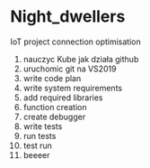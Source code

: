 # Night_dwellers
IoT project
connection optimisation
1. nauczyc Kube jak działa github
2. uruchomic git na VS2019
3. write code plan
4. write system requirements
5. add required libraries
6. function creation
7. create debugger
8. write tests
9. run tests
10. test run
11. beeeer
